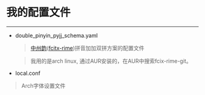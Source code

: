 我的配置文件
==================

---------------------------------------------

* double_pinyin_pyjj_schema.yaml

  > [中州韵](http://code.google.com/p/rimeime/)([fcitx-rime](https://github.com/fcitx/fcitx-rime))拼音加加双拼方案的配置文件

  > 我用的是arch linux, 通过AUR安装的，在AUR中搜索fcix-rime-git。

* local.conf

> Arch字体设置文件
